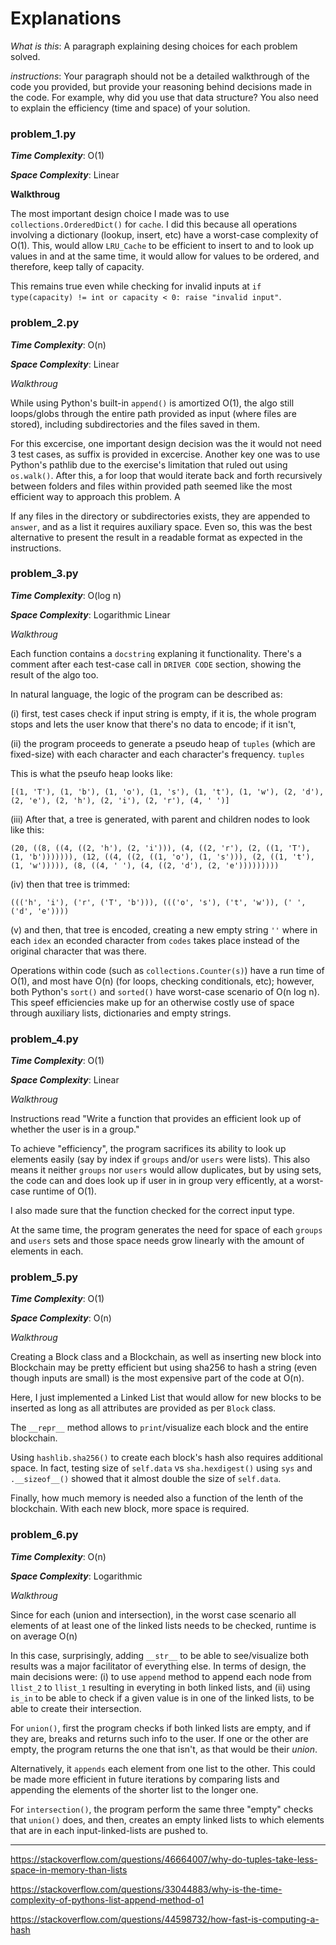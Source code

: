 # Explanations

_What is this_: A paragraph explaining desing choices for each problem solved. 

_instructions_: Your paragraph should not be a detailed walkthrough of the code you provided, but provide your reasoning behind decisions made in the code.  For example, why did you use that data structure? You also need to explain the efficiency (time and space) of your solution.

### problem_1.py

__*Time Complexity*__: O(1)

__*Space Complexity*__: Linear

__Walkthroug__

The most important design choice I made was to use `collections.OrderedDict()` for `cache`.  I did this because all operations involving a dictionary (lookup, insert, etc)
have a worst-case complexity of O(1).  This, would allow `LRU_Cache` to be efficient to insert to and to look up values in and at the same time, it would allow for values to be ordered, and therefore, keep tally of capacity.  

This remains true even while checking for invalid inputs at `if type(capacity) != int or capacity < 0: raise "invalid input"`. 


### problem_2.py

__*Time Complexity*__: O(n)

__*Space Complexity*__: Linear

_Walkthroug_

While using Python's built-in `append()` is amortized O(1),
the algo still loops/globs through the entire path provided as input (where files are stored), including subdirectories and the files saved in them. 

For this excercise, one important design decision was the it would not need 3 test cases, as suffix is provided in excercise.  Another key one was to use Python's pathlib due to the exercise's limitation that ruled out using `os.walk()`.  After this, a for loop that would iterate back and forth recursively between folders and files within provided path seemed like the most efficient way to approach this problem.  A

If any files in the directory or subdirectories exists, they are appended to `answer`, and as a list it requires auxiliary space.  Even so, this was the best alternative to present the result in a readable format as expected in the instructions.

### problem_3.py

__*Time Complexity*__: O(log n)

__*Space Complexity*__: Logarithmic Linear

_Walkthroug_

Each function contains a `docstring` explaning it functionality.  There's a comment after each test-case call in `DRIVER CODE` section, showing the result of the algo too.

In natural language, the logic of the program can be described as: 

(i) first, test cases check if input string is empty, if it is, the whole program stops and lets the user know that there's no data to encode;  if it isn't, 

(ii) the program proceeds to generate a pseudo heap of `tuples` (which are fixed-size) with each character and each character's frequency.  `tuples` 

This is what the pseufo heap looks like:

```
[(1, 'T'), (1, 'b'), (1, 'o'), (1, 's'), (1, 't'), (1, 'w'), (2, 'd'), (2, 'e'), (2, 'h'), (2, 'i'), (2, 'r'), (4, ' ')]
```

(iii) After that, a tree is generated, with parent and children nodes to look like this:

```
(20, ((8, ((4, ((2, 'h'), (2, 'i'))), (4, ((2, 'r'), (2, ((1, 'T'), (1, 'b'))))))), (12, ((4, ((2, ((1, 'o'), (1, 's'))), (2, ((1, 't'), (1, 'w'))))), (8, ((4, ' '), (4, ((2, 'd'), (2, 'e')))))))))
```

(iv) then that tree is trimmed: 

```
((('h', 'i'), ('r', ('T', 'b'))), ((('o', 's'), ('t', 'w')), (' ', ('d', 'e'))))
```

(v) and then, that tree is encoded, creating a new empty string `''` where in each `idex` an econded character from `codes` takes place instead of the original character that was there.

Operations within code (such as `collections.Counter(s)`)
have a run time of O(1), and most have O(n) (for loops, checking conditionals, etc);
however, both Python's `sort()` and `sorted()` have worst-case scenario of O(n log n).  This speef efficiencies make up for an otherwise costly use of space through auxiliary lists, dictionaries and empty strings.


### problem_4.py

__*Time Complexity*__: O(1)

__*Space Complexity*__: Linear

_Walkthroug_

Instructions read "Write a function 
that provides an efficient look up of whether the user is in a group."

To achieve "efficiency", the program sacrifices its ability to look up
elements easily (say by index if `groups` and/or `users` were lists). This also means it neither `groups` nor `users` would allow duplicates, but by using sets, the code 
can and does look up if user in in group very efficently, at a worst-case runtime of O(1).

I also made sure that the function checked for the correct input type.

At the same time, the program generates the need for space of each `groups` and `users` sets and those space needs grow linearly with the amount of elements in each.

### problem_5.py

__*Time Complexity*__: O(1)

__*Space Complexity*__: O(n)

_Walkthroug_

Creating a Block class and a Blockchain, as well as inserting new block into Blockchain
may be pretty efficient but using sha256 to hash a string (even though inputs are small)
is the most expensive part of the code at O(n).

Here, I just implemented a Linked List that would allow for new blocks to be inserted as long as all attributes are provided as per `Block` class.

The `__repr__` method allows to `print`/visualize each block and the entire blockchain. 

Using `hashlib.sha256()` to create each block's hash also requires additional space.  In fact, testing size of `self.data` vs `sha.hexdigest()` using `sys` and `.__sizeof__()` showed that it almost double the size of `self.data`.

Finally, how much memory is needed also a function of the lenth of the blockchain. With each new block, more space is required. 


### problem_6.py

__*Time Complexity*__: O(n)

__*Space Complexity*__: Logarithmic

_Walkthroug_

Since for each (union and intersection), in the worst case scenario all elements of
at least one of the linked lists needs to be checked, runtime is on average O(n)

In this case, surprisingly, adding `__str__` to be able to see/visualize both results was a major facilitator of everything else.  In terms of design, the main decisions were: (i) to use `append` method to append each node from `llist_2` to `llist_1` resulting in everyting in both linked lists, and (ii) using `is_in` to be able to check if a given value is in one of the linked lists, to be able to create their intersection.

For `union()`, first the program checks if both linked lists are empty, and if they are, breaks and returns such info to the user.  If one or the other are empty, the program returns the one that isn't, as that would be their _union_.

Alternatively, it `appends` each element from one list to the other.  This could be made more efficient in future iterations by comparing lists and appending the elements of the shorter list to the longer one.

For `intersection()`, the program perform the same three "empty" checks that `union()` does, and then, creates an empty linked lists to which elements that are in each input-linked-lists are pushed to.


--------------------------------------------------------------------
https://stackoverflow.com/questions/46664007/why-do-tuples-take-less-space-in-memory-than-lists

https://stackoverflow.com/questions/33044883/why-is-the-time-complexity-of-pythons-list-append-method-o1

https://stackoverflow.com/questions/44598732/how-fast-is-computing-a-hash